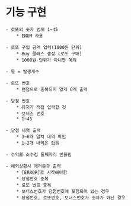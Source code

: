 # 기능 구현
    - 로또의 숫자 범위 1~45
        * ENUM 사용

    - 로또 구입 금액 입력(1000원 단위)
        * Buy 클래스 생성 (로또 구매)
        * 1000원 단위가 아니면 예외

    - 몫 = 발행개수

    - 로또 번호
        * 랜덤으로 중복되지 않게 6개 출력

    - 당첨 번호
        * 유저가 직접 입력할 것
        * 보너스 번호
        * 1~45

    - 당첨 내역 출력
        * 3~6개 일치 내역 확인
        * 1~2개 내역은 없음

    - 수익률 소수점 둘째자리 반올림

    - 예외상황시 에러문구 출력
        * [ERROR]로 시작해야함
        * 당첨번호 중복
        * 로또 번호 중복
        * 보너스번호가 당첨번호에 포함되어 있는 경우
        * 당첨번호, 로또번호, 보너스번호가 숫자가 아닌 경우
         